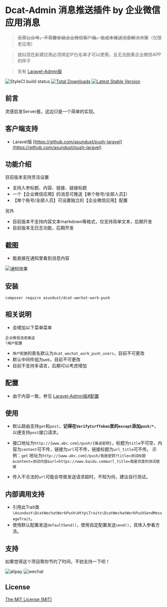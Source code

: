Dcat-Admin 消息推送插件 by 企业微信应用消息
======
> ~~无需公众号，不需要安装企业微信客户端，低成本推送消息解决方案~~（仅限老应用）

> 貌似现在新建应用必须绑定IP白名单才可以使用，且无法脱离企业微信APP的样子

> 另有 [Laravel-Admin版](https://github.com/asundust/wechat-work-push)

![StyleCI build status](https://github.styleci.io/repos/382739241/shield)
<a href="https://packagist.org/packages/asundust/dcat-wechat-work-push"><img src="https://img.shields.io/packagist/dt/asundust/dcat-wechat-work-push" alt="Total Downloads"></a>
<a href="https://packagist.org/packages/asundust/dcat-wechat-work-push"><img src="https://img.shields.io/packagist/v/asundust/dcat-wechat-work-push" alt="Latest Stable Version"></a>


## 前言

灵感启发Server酱，这边只是一个简单的实现。

## 客户端支持

- Laravel版 [https://github.com/asundust/push-laravel](https://github.com/asundust/push-laravel)

## 功能介绍

目前版本支持灵活设置

- 支持入参标题、内容、链接、链接标题
- 一个【企业微信应用】的消息可推送【单个账号/全部人员】）
- 【单个账号/全部人员】可设置独立的【企业微信应用】配置

另外

- 目前版本不支持内容文本markdown等格式，仅支持简单文本，后期开发
- 目前版本无日志功能，后期开发

## 截图

- 能直接在通知里看到消息内容

![通知效果](https://user-images.githubusercontent.com/6573979/107605606-a4adfb80-6c6e-11eb-9f71-66309bc41c1e.png)

## 安装

```
composer require asundust/dcat-wechat-work-push
```

## 相关说明

- 会增加以下菜单菜单
```
企业微信消息推送
└用户配置
```
- `用户配置`的表名默认为`dcat_wechat_work_push_users`，目前不可更改
- 默认中间件组为`web`，目前不可更改
- 目前不支持多语言，后期可以考虑增加

## 配置

- 由于内容一致，参见 [Laravel-Admin版#配置](https://github.com/asundust/wechat-work-push#%E9%85%8D%E7%BD%AE)

## 使用

- 默认路由支持`get`和`post`，**记得在`VerifyCsrfToken`里的`except`添加`push/*`**，以便支持`post`接口请求。

- 接口地址为`http://{www.abc.com}/push/{推送密钥}`，标题为`title`不可空，内容为`content`可不传，链接为`url`可不传，链接标题为`url_title`可不传。 示例：`get`
  地址为`http://{www.abc.com}/push/我是密钥?title=测试标题&content=测试内容&url=https://www.baidu.com&url_title=我是百度的测试链接`

- 传入不合法的`url`可能会导致发送请求超时，不知为何，建议自行测试。

## 内部调用支持

- 引用此Trait类`\Asundust\DcatWechatWorkPush\Http\Traits\DcatWechatWorkPushSendMessageTrait`。
- 使用默认配置发送`defaultSend()`，使用自定配置发送`send()`，具体入参看方法。

## 支持

如果觉得这个项目帮你节约了时间，不妨支持一下呗！

![alipay](https://user-images.githubusercontent.com/6573979/91679916-2c4df500-eb7c-11ea-98a7-ab740ddda77d.png)
![wechat](https://user-images.githubusercontent.com/6573979/91679913-2b1cc800-eb7c-11ea-8915-eb0eced94aee.png)

## License

[The MIT License (MIT)](https://opensource.org/licenses/MIT)
